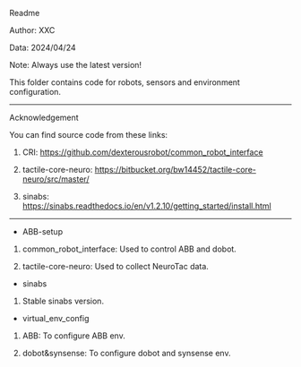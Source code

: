 Readme

Author: XXC

Data: 2024/04/24

Note: Always use the latest version!

This folder contains code for robots, sensors and environment configuration.

--------------------------------------------------------
Acknowledgement

You can find source code from these links:

1. CRI: https://github.com/dexterousrobot/common_robot_interface

2. tactile-core-neuro: https://bitbucket.org/bw14452/tactile-core-neuro/src/master/

3. sinabs: https://sinabs.readthedocs.io/en/v1.2.10/getting_started/install.html

--------------------------------------------------------

* ABB-setup

1. common_robot_interface: Used to control ABB and dobot.

2. tactile-core-neuro: Used to collect NeuroTac data.

* sinabs

1. Stable sinabs version.

* virtual_env_config

1. ABB: To configure ABB env.

2. dobot&synsense: To configure dobot and synsense env.
